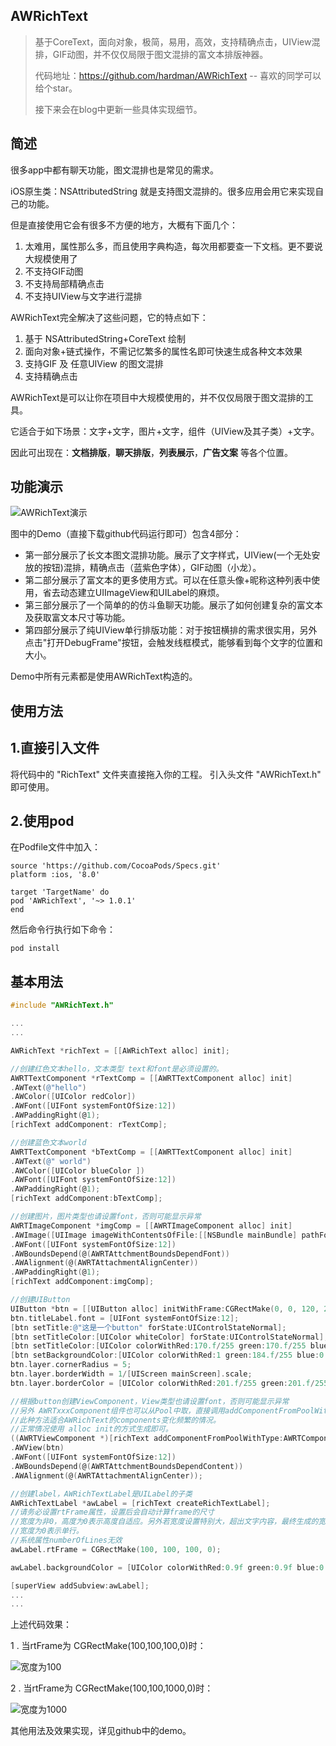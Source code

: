 AWRichText
--

> 基于CoreText，面向对象，极简，易用，高效，支持精确点击，UIView混排，GIF动图，并不仅仅局限于图文混排的富文本排版神器。
>
> 代码地址：https://github.com/hardman/AWRichText  -- 喜欢的同学可以给个star。
>
> 接下来会在blog中更新一些具体实现细节。
>

简述
--
很多app中都有聊天功能，图文混排也是常见的需求。

iOS原生类：NSAttributedString 就是支持图文混排的。很多应用会用它来实现自己的功能。

但是直接使用它会有很多不方便的地方，大概有下面几个：

1. 太难用，属性那么多，而且使用字典构造，每次用都要查一下文档。更不要说大规模使用了
2. 不支持GIF动图
3. 不支持局部精确点击
4. 不支持UIView与文字进行混排

AWRichText完全解决了这些问题，它的特点如下：

1. 基于 NSAttributedString+CoreText 绘制
2. 面向对象+链式操作，不需记忆繁多的属性名即可快速生成各种文本效果
3. 支持GIF 及 任意UIView 的图文混排
4. 支持精确点击

AWRichText是可以让你在项目中大规模使用的，并不仅仅局限于图文混排的工具。

它适合于如下场景：文字+文字，图片+文字，组件（UIView及其子类）+文字。

因此可出现在：**文档排版**，**聊天排版**，**列表展示**，**广告文案** 等各个位置。

功能演示
--
![AWRichText演示](http://upload-images.jianshu.io/upload_images/1334370-0cbdba18bf38519e.gif?imageMogr2/auto-orient/strip)

图中的Demo（直接下载github代码运行即可）包含4部分：

* 第一部分展示了长文本图文混排功能。展示了文字样式，UIView(一个无处安放的按钮)混排，精确点击（蓝紫色字体），GIF动图（小龙）。
* 第二部分展示了富文本的更多使用方式。可以在任意头像+昵称这种列表中使用，省去动态建立UIImageView和UILabel的麻烦。
* 第三部分展示了一个简单的的仿斗鱼聊天功能。展示了如何创建复杂的富文本及获取富文本尺寸等功能。
* 第四部分展示了纯UIView单行排版功能：对于按钮横排的需求很实用，另外点击"打开DebugFrame"按钮，会触发线框模式，能够看到每个文字的位置和大小。

Demo中所有元素都是使用AWRichText构造的。

使用方法
--

1.直接引入文件
--
将代码中的 "RichText" 文件夹直接拖入你的工程。
引入头文件 "AWRichText.h" 即可使用。

2.使用pod
--
在Podfile文件中加入：

```
source 'https://github.com/CocoaPods/Specs.git'
platform :ios, '8.0'

target 'TargetName' do
pod 'AWRichText', '~> 1.0.1'
end
```
然后命令行执行如下命令：

```
pod install
```

基本用法
--

```Objective-C
#include "AWRichText.h"

...
...

AWRichText *richText = [[AWRichText alloc] init];

//创建红色文本hello，文本类型 text和font是必须设置的。
AWRTTextComponent *rTextComp = [[AWRTTextComponent alloc] init]
.AWText(@"hello")
.AWColor([UIColor redColor])
.AWFont([UIFont systemFontOfSize:12])
.AWPaddingRight(@1);
[richText addComponent: rTextComp];

//创建蓝色文本world
AWRTTextComponent *bTextComp = [[AWRTTextComponent alloc] init]
.AWText(@" world")
.AWColor([UIColor blueColor ])
.AWFont([UIFont systemFontOfSize:12])
.AWPaddingRight(@1);
[richText addComponent:bTextComp];

//创建图片，图片类型也请设置font，否则可能显示异常
AWRTImageComponent *imgComp = [[AWRTImageComponent alloc] init]
.AWImage([UIImage imageWithContentsOfFile:[[NSBundle mainBundle] pathForResource:@"fengtimo.jpg" ofType:nil]])
.AWFont([UIFont systemFontOfSize:12])
.AWBoundsDepend(@(AWRTAttchmentBoundsDependFont))
.AWAlignment(@(AWRTAttachmentAlignCenter))
.AWPaddingRight(@1);
[richText addComponent:imgComp];

//创建UIButton
UIButton *btn = [[UIButton alloc] initWithFrame:CGRectMake(0, 0, 120, 22)];
btn.titleLabel.font = [UIFont systemFontOfSize:12];
[btn setTitle:@"这是一个button" forState:UIControlStateNormal];
[btn setTitleColor:[UIColor whiteColor] forState:UIControlStateNormal];
[btn setTitleColor:[UIColor colorWithRed:170.f/255 green:170.f/255 blue:170.f/255 alpha:1] forState:UIControlStateHighlighted];
[btn setBackgroundColor:[UIColor colorWithRed:1 green:184.f/255 blue:0 alpha:1]];
btn.layer.cornerRadius = 5;
btn.layer.borderWidth = 1/[UIScreen mainScreen].scale;
btn.layer.borderColor = [UIColor colorWithRed:201.f/255 green:201.f/255 blue:201.f/255 alpha:1].CGColor;

//根据button创建ViewComponent，View类型也请设置font，否则可能显示异常
//另外 AWRTxxxComponent组件也可以从Pool中取，直接调用addComponentFromPoolWithType:方法。
//此种方法适合AWRichText的components变化频繁的情况。
//正常情况使用 alloc init的方式生成即可。
((AWRTViewComponent *)[richText addComponentFromPoolWithType:AWRTComponentTypeView])
.AWView(btn)
.AWFont([UIFont systemFontOfSize:12])
.AWBoundsDepend(@(AWRTAttchmentBoundsDependContent))
.AWAlignment(@(AWRTAttachmentAlignCenter));

//创建label，AWRichTextLabel是UILabel的子类
AWRichTextLabel *awLabel = [richText createRichTextLabel];
//请务必设置rtFrame属性，设置后会自动计算frame的尺寸
//宽度为非0，高度为0表示高度自适应。另外若宽度设置特别大，超出文字内容，最终生成的宽度仍然是以文字内容宽度为准。
//宽度为0表示单行。
//系统属性numberOfLines无效
awLabel.rtFrame = CGRectMake(100, 100, 100, 0);

awLabel.backgroundColor = [UIColor colorWithRed:0.9f green:0.9f blue:0.9f alpha:1];

[superView addSubview:awLabel];
...
...

```

上述代码效果：

1 . 当rtFrame为 CGRectMake(100,100,100,0)时：

![宽度为100](http://upload-images.jianshu.io/upload_images/1334370-719d4960d69c6173.png?imageMogr2/auto-orient/strip%7CimageView2/2/w/1240)

2 . 当rtFrame为 CGRectMake(100,100,1000,0)时：

![宽度为1000](http://upload-images.jianshu.io/upload_images/1334370-8fca69d2fdcd4035.png?imageMogr2/auto-orient/strip%7CimageView2/2/w/1240)

其他用法及效果实现，详见github中的demo。


